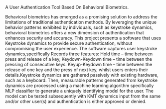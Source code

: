 A User Authentication Tool Based On Behavioral Biometrics.
                      
Behavioral biometrics has emerged as a promising solution to address the limitations of traditional authentication methods. By leveraging the unique behavior patterns exhibited by individuals, such as keystroke dynamics, behavioral biometrics offers a new dimension of authentication that enhances security and accuracy. 
This project presents a software that uses Keystroke dynamics to provide secure authentication, without compromising the user experience. The software captures user keystroke dynamics,specifically Records three features: Hold time – time between press and release of a key, Keydown-Keydown time – time between the pressing of consecutive keys.
Keyup-Keydown time – time between the release of one key and the press of next key, whilst users enters their details.Keystroke dynamics are gathered passively with existing hardware, such as a keyboard. Then, measurable patterns generated from keystroke dynamics are processed using a machine learning algorithm specifically MLP classifier  to generate a uniquely identifying model for the user. The model can be tested subsequently with KMT dynamics input from the same and/or other user(s) and authentication is either approved or denied.
